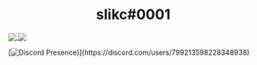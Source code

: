 <h1 align="center">
slikc#0001
</h1>

<a href="https://github.com/slikc/slikc">
  <img align="center" src="https://github-readme-stats.vercel.app/api?username=slikc&count_private=true&show_icons=true&theme=synthwave" />
</a>
<a href="https://github.com/slikc/slikc">
  <img align="center" src="https://github-readme-stats.vercel.app/api/top-langs/?username=slikc&theme=synthwave" />
</a>



[![Discord Presence](https://lanyard-profile-readme.vercel.app/api/799213598228348938?theme=dark&bg=809ecf&animated=false&hideDiscrim=true&borderRadius=30px&idleMessage=doing%20cybercrime&20%20:))](https://discord.com/users/799213598228348938)

